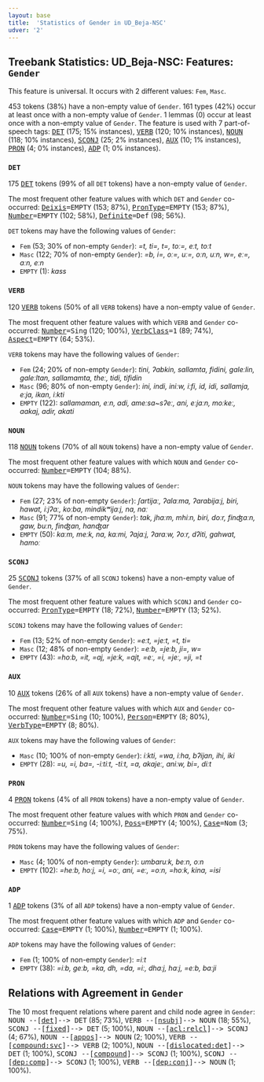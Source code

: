 ```yaml
---
layout: base
title:  'Statistics of Gender in UD_Beja-NSC'
udver: '2'
---
```


## Treebank Statistics: UD_Beja-NSC: Features: `Gender`

This feature is universal.
It occurs with 2 different values: `Fem`, `Masc`.

453 tokens (38%) have a non-empty value of `Gender`.
161 types (42%) occur at least once with a non-empty value of `Gender`.
1 lemmas (0) occur at least once with a non-empty value of `Gender`.
The feature is used with 7 part-of-speech tags: <tt><a href="bej_nsc-pos-DET.html">DET</a></tt> (175; 15% instances), <tt><a href="bej_nsc-pos-VERB.html">VERB</a></tt> (120; 10% instances), <tt><a href="bej_nsc-pos-NOUN.html">NOUN</a></tt> (118; 10% instances), <tt><a href="bej_nsc-pos-SCONJ.html">SCONJ</a></tt> (25; 2% instances), <tt><a href="bej_nsc-pos-AUX.html">AUX</a></tt> (10; 1% instances), <tt><a href="bej_nsc-pos-PRON.html">PRON</a></tt> (4; 0% instances), <tt><a href="bej_nsc-pos-ADP.html">ADP</a></tt> (1; 0% instances).

### `DET`

175 <tt><a href="bej_nsc-pos-DET.html">DET</a></tt> tokens (99% of all `DET` tokens) have a non-empty value of `Gender`.

The most frequent other feature values with which `DET` and `Gender` co-occurred: <tt><a href="bej_nsc-feat-Deixis.html">Deixis</a></tt><tt>=EMPTY</tt> (153; 87%), <tt><a href="bej_nsc-feat-PronType.html">PronType</a></tt><tt>=EMPTY</tt> (153; 87%), <tt><a href="bej_nsc-feat-Number.html">Number</a></tt><tt>=EMPTY</tt> (102; 58%), <tt><a href="bej_nsc-feat-Definite.html">Definite</a></tt><tt>=Def</tt> (98; 56%).

`DET` tokens may have the following values of `Gender`:

* `Fem` (53; 30% of non-empty `Gender`): <em>=t, ti=, t=, toː=, eːt, toːt</em>
* `Masc` (122; 70% of non-empty `Gender`): <em>=b, i=, oː=, uː=, oːn, uːn, w=, eː=, aːn, eːn</em>
* `EMPTY` (1): <em>kass</em>

### `VERB`

120 <tt><a href="bej_nsc-pos-VERB.html">VERB</a></tt> tokens (50% of all `VERB` tokens) have a non-empty value of `Gender`.

The most frequent other feature values with which `VERB` and `Gender` co-occurred: <tt><a href="bej_nsc-feat-Number.html">Number</a></tt><tt>=Sing</tt> (120; 100%), <tt><a href="bej_nsc-feat-VerbClass.html">VerbClass</a></tt><tt>=1</tt> (89; 74%), <tt><a href="bej_nsc-feat-Aspect.html">Aspect</a></tt><tt>=EMPTY</tt> (64; 53%).

`VERB` tokens may have the following values of `Gender`:

* `Fem` (24; 20% of non-empty `Gender`): <em>tini, ʔabkin, sallamta, fidini, galeːlin, galeːltan, sallamamta, theː, tidi, tifidin</em>
* `Masc` (96; 80% of non-empty `Gender`): <em>ini, indi, iniːw, iːfi, id, idi, sallamja, eːja, ikan, iːkti</em>
* `EMPTY` (122): <em>sallamaman, eːn, adi, ameːsa~sʔeː, ani, eːjaːn, moːkeː, aakaj, adir, akati</em>

### `NOUN`

118 <tt><a href="bej_nsc-pos-NOUN.html">NOUN</a></tt> tokens (70% of all `NOUN` tokens) have a non-empty value of `Gender`.

The most frequent other feature values with which `NOUN` and `Gender` co-occurred: <tt><a href="bej_nsc-feat-Number.html">Number</a></tt><tt>=EMPTY</tt> (104; 88%).

`NOUN` tokens may have the following values of `Gender`:

* `Fem` (27; 23% of non-empty `Gender`): <em>ʃartijaː, ʔalaːma, ʔarabijaːj, biri, hawat, iːjʔaː, koːba, mindikʷijaːj, na, naː</em>
* `Masc` (91; 77% of non-empty `Gender`): <em>tak, jhaːm, mhiːn, biri, doːr, finʤaːn, gaw, buːn, finʤan, hanʤar</em>
* `EMPTY` (50): <em>kaːm, meːk, na, kaːmi, ʔajaːj, ʔaraːw, ʔoːr, dʔiti, gahwat, hamoː</em>

### `SCONJ`

25 <tt><a href="bej_nsc-pos-SCONJ.html">SCONJ</a></tt> tokens (37% of all `SCONJ` tokens) have a non-empty value of `Gender`.

The most frequent other feature values with which `SCONJ` and `Gender` co-occurred: <tt><a href="bej_nsc-feat-PronType.html">PronType</a></tt><tt>=EMPTY</tt> (18; 72%), <tt><a href="bej_nsc-feat-Number.html">Number</a></tt><tt>=EMPTY</tt> (13; 52%).

`SCONJ` tokens may have the following values of `Gender`:

* `Fem` (13; 52% of non-empty `Gender`): <em>=eːt, =jeːt, =t, ti=</em>
* `Masc` (12; 48% of non-empty `Gender`): <em>=eːb, =jeːb, ji=, w=</em>
* `EMPTY` (43): <em>=hoːb, =it, =aj, =jeːk, =ajt, =eː, =i, =jeː, =ji, =t</em>

### `AUX`

10 <tt><a href="bej_nsc-pos-AUX.html">AUX</a></tt> tokens (26% of all `AUX` tokens) have a non-empty value of `Gender`.

The most frequent other feature values with which `AUX` and `Gender` co-occurred: <tt><a href="bej_nsc-feat-Number.html">Number</a></tt><tt>=Sing</tt> (10; 100%), <tt><a href="bej_nsc-feat-Person.html">Person</a></tt><tt>=EMPTY</tt> (8; 80%), <tt><a href="bej_nsc-feat-VerbType.html">VerbType</a></tt><tt>=EMPTY</tt> (8; 80%).

`AUX` tokens may have the following values of `Gender`:

* `Masc` (10; 100% of non-empty `Gender`): <em>iːkti, =wa, iːha, bʔijan, ihi, iki</em>
* `EMPTY` (28): <em>=u, =i, ba=, -iːtiːt, -tiːt, =a, akajeː, aniːw, bi=, diːt</em>

### `PRON`

4 <tt><a href="bej_nsc-pos-PRON.html">PRON</a></tt> tokens (4% of all `PRON` tokens) have a non-empty value of `Gender`.

The most frequent other feature values with which `PRON` and `Gender` co-occurred: <tt><a href="bej_nsc-feat-Number.html">Number</a></tt><tt>=Sing</tt> (4; 100%), <tt><a href="bej_nsc-feat-Poss.html">Poss</a></tt><tt>=EMPTY</tt> (4; 100%), <tt><a href="bej_nsc-feat-Case.html">Case</a></tt><tt>=Nom</tt> (3; 75%).

`PRON` tokens may have the following values of `Gender`:

* `Masc` (4; 100% of non-empty `Gender`): <em>umbaruːk, beːn, oːn</em>
* `EMPTY` (102): <em>=heːb, hoːj, =i, =oː, ani, =eː, =oːn, =hoːk, kina, =isi</em>

### `ADP`

1 <tt><a href="bej_nsc-pos-ADP.html">ADP</a></tt> tokens (3% of all `ADP` tokens) have a non-empty value of `Gender`.

The most frequent other feature values with which `ADP` and `Gender` co-occurred: <tt><a href="bej_nsc-feat-Case.html">Case</a></tt><tt>=EMPTY</tt> (1; 100%), <tt><a href="bej_nsc-feat-Number.html">Number</a></tt><tt>=EMPTY</tt> (1; 100%).

`ADP` tokens may have the following values of `Gender`:

* `Fem` (1; 100% of non-empty `Gender`): <em>=iːt</em>
* `EMPTY` (38): <em>=iːb, geːb, =ka, dh, =da, =iː, dhaːj, haːj, =eːb, baːji</em>

## Relations with Agreement in `Gender`

The 10 most frequent relations where parent and child node agree in `Gender`:
<tt>NOUN --[<tt><a href="bej_nsc-dep-det.html">det</a></tt>]--> DET</tt> (85; 73%),
<tt>VERB --[<tt><a href="bej_nsc-dep-nsubj.html">nsubj</a></tt>]--> NOUN</tt> (18; 55%),
<tt>SCONJ --[<tt><a href="bej_nsc-dep-fixed.html">fixed</a></tt>]--> DET</tt> (5; 100%),
<tt>NOUN --[<tt><a href="bej_nsc-dep-acl-relcl.html">acl:relcl</a></tt>]--> SCONJ</tt> (4; 67%),
<tt>NOUN --[<tt><a href="bej_nsc-dep-appos.html">appos</a></tt>]--> NOUN</tt> (2; 100%),
<tt>VERB --[<tt><a href="bej_nsc-dep-compound-svc.html">compound:svc</a></tt>]--> VERB</tt> (2; 100%),
<tt>NOUN --[<tt><a href="bej_nsc-dep-dislocated-det.html">dislocated:det</a></tt>]--> DET</tt> (1; 100%),
<tt>SCONJ --[<tt><a href="bej_nsc-dep-compound.html">compound</a></tt>]--> SCONJ</tt> (1; 100%),
<tt>SCONJ --[<tt><a href="bej_nsc-dep-dep-comp.html">dep:comp</a></tt>]--> SCONJ</tt> (1; 100%),
<tt>VERB --[<tt><a href="bej_nsc-dep-dep-conj.html">dep:conj</a></tt>]--> NOUN</tt> (1; 100%).


